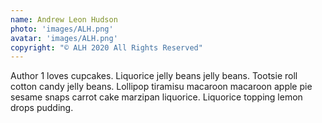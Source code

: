 ```yaml
---
name: Andrew Leon Hudson
photo: 'images/ALH.png'
avatar: 'images/ALH.png'
copyright: "© ALH 2020 All Rights Reserved"
---
```

Author 1 loves cupcakes. Liquorice jelly beans jelly beans. Tootsie roll cotton candy jelly beans. Lollipop tiramisu macaroon macaroon apple pie sesame snaps carrot cake marzipan liquorice. Liquorice topping lemon drops pudding.